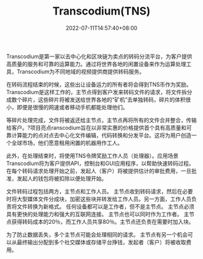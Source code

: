 ﻿---
weight: 
title: "Transcodium(TNS)"
description: "Transcodium是第一家以去中心化和区块链为卖点的转码分流平台，为客户提供高质量的服务和可靠的运算能力"
date: 2022-07-11T14:57:40+08:00
lastmod: 2022-07-11T14:57:40+08:00
draft: false
authors: ["Simon"]
featuredImage: "transcodiumtns.jpg"
link: "https://transcodium.com/"
tags: ["数字代币","Transcodium(TNS)"]
categories: ["navigation"]
navigation: ["数字代币"]
lightgallery: true
toc: true
pinned: false
recommend: false
recommend1: false
---
Transcodium是第一家以去中心化和区块链为卖点的转码分流平台，为客户提供高质量的服务和可靠的运算能力。通过将世界各地的闲置设备来作为运算处理工具，Transcodium为不同地域的视频提供商提供转码服务。

在转码流程结束的时候，这些出让设备运力的所有者将会得到TNS币作为奖励。Transcodium是这样工作的，主节点得到客户发来转码文件的请求，将文件拆分成数个碎片，这些碎片将被发送给世界各地的“矿机”去单独转码，碎片的体积很小，即便是很慢的网速或者移动手机都能处理他们。

等碎片处理完成，文件将被返还给主节点，主节点再将所有的文件合并整合，传输给客户。?项目亮点ranscodium旨在以非常实惠的价格提供首个具有高质量和可靠计算能力的点对点去中心化文件编辑，代码转换和分发平台。这将为用户创造一个全球市场，他们愿意租用闲置的机器用作工人。

此外，在处理结束时，将使用TNS令牌奖励工作人员（处理器）。应用场景Transcodium将为客户提供API，控制台和GUI应用程序，以帮助快速转码过程。在每个转码请求处理开始之前，发起人（客户）将被提供估计的审批费用，一旦批准，发起人的钱包将被扣除以便处理开始。

文件转码过程包括两方，主节点和工作人员。 主节点收到转码请求，然后在必要时将大型媒体文件分成块，加密这些块并转发给工作人员。另一方面，工作人员负责将文件转换为新格式。 任何设备都可以是工作者，但不是主节点。 主节点必须具有更快的处理能力和强大的互联网连接。 主节点也可以同时作为工作者。 主节点获得转码成本的20％，而工作人员共享80％。主节点还负责在需要时加入块。

为了防止数据丢失，多个主节点可能会处理相同的请求。 主节点有另一个机会可以从最终输出分配到多个社交媒体或存储平台挣钱，发起者（客户）将被收取费用。